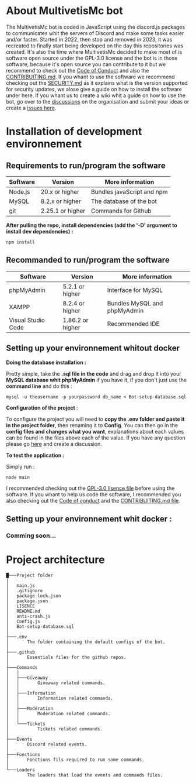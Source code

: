 # About MultivetisMc bot

The MultivetisMc bot is coded in JavaScript using the discord.js packages to communicates whit the servers of Discord and make some tasks easier and/or faster. Started in 2022, then stop and removed in 2023, it was recreated to finally start being developed on the day this repositories was created. It's also the time where MultivetisMc decided to make most of is software open source under the GPL-3.0 license and the bot is in those software, because it's open source you can contribute to it but we recommend to check out the [Code of Conduct](https://github.com/MultivetisMc/MultivetisMc-bot/blob/main/.github/CODE_OF_CONDUCT.md) and also the [CONTRIBUITING.md](https://github.com/MultivetisMc/MultivetisMc-bot/blob/main/.github/CONTRIBUITING.md). If you whant to use the software we recommend checking out the [SECURITY.md](https://github.com/MultivetisMc/MultivetisMc-bot/blob/main/.github/SECURITY.md) as it explains what is the version supported for security updates, we alose give a guide on how to install the software under here. If you whant us to create a wiki whit a guide on how to use the bot, go over to the [discussions](https://github.com/orgs/MultivetisMc/discussions) on the organisation and submit your ideas or create a [issues here](https://github.com/MultivetisMc/MultivetisMc-bot/issues).

# Installation of development environnement

## Requirements to run/program the software

| Software           | Version          | More information             |
| ------------------ | ---------------- | ---------------------------- |
| Node.js            | 20.x or higher   | Bundles javaScript and npm   |
| MySQL              | 8.2.x or higher  | The database of the bot      |
| git                | 2.25.1 or higher | Commands for Github          |

**After pulling the repo, install dependencies (add the '-D' argument to install dev dependencies) :**

```
npm install
```

## Recommanded to run/program the software

| Software           | Version          | More information             |
| ------------------ | ---------------- | ---------------------------- |
| phpMyAdmin         | 5.2.1 or higher  | Interface for MySQL          |
| XAMPP              | 8.2.4 or higher  | Bundles MySQL and phpMyAdmin |
| Visual Studio Code | 1.86.2 or higher | Recommended IDE              |

## Setting up your environnement whitout docker

**Doing the database installation :**

Pretty simple, take the **.sql file in the code** and drag and drop it into your **MySQL database whit phpMyAdmin** if you have it, if you don't just use the **command line** and do this :
```
mysql -u theusername -p yourpassword db_name < Bot-setup-database.sql
```

**Configuration of the project** :

To configure the project you will need to **copy the .env folder and paste it in the project folder**, then renaming it to **Config**. You can then go in the **config files and changes what you want**, explanations about each values can be found in the files above each of the value. If you have any question please go [here](https://github.com/orgs/MultivetisMc/discussions) and create a discussion.

**To test the application :**

Simply run :

```
node main
```

I recommended checking out the [GPL-3.0 lisence file](https://github.com/MultivetisMc/MultivetisMc-bot/blob/main/LICENSE) before using the software. If you whant to help us code the software, I recommended you also checking out the [Code of conduct]() and the [CONTRIBUITING.md file]().

## Setting up your environnement whit docker :

### Comming soon...

# Project architecture

```
█───Project folder
│
│   main.js
│   .gitignore
│   package-lock.json
│   package.json
│   LISENCE
│   README.md
│   anti-crash.js
│   Config.js
│   Bot-setup-database.sql
│
├───.env
│       The folder containing the default configs of the bot.
│
├───.github
│       Essentials files for the github repos.
│
├───Commands
│   │   
│   ├───Giveaway       
│   │       Giveaway related commands.
│   │   
│   ├───Information       
│   │       Information related commands.
│   │    
│   ├───Modération       
│   │       Moderation related commands.
│   │
│   └───Tickets
│           Tickets related commands.
│
├───Events
│       Discord related events.       
│
├───Fonctions
│       Fonctions fils required to run some commands.
│
└───Loaders
        The loaders that load the events and commands files.
```
